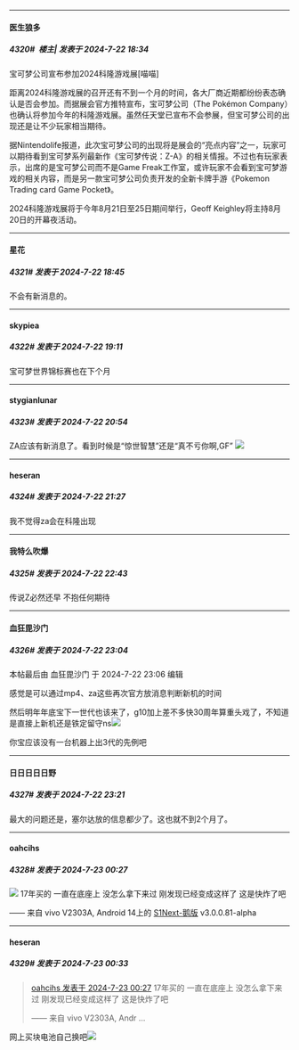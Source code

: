 ﻿
*****

####  医生狼多  
##### 4320#         楼主| 发表于 2024-7-22 18:34

宝可梦公司宣布参加2024科隆游戏展[喵喵]

距离2024科隆游戏展的召开还有不到一个月的时间，各大厂商近期都纷纷表态确认是否会参加。而据展会官方推特宣布，宝可梦公司（The Pokémon Company）也确认将参加今年的科隆游戏展。虽然任天堂已宣布不会参展，但宝可梦公司的出现还是让不少玩家相当期待。

据Nintendolife报道，此次宝可梦公司的出现将是展会的“亮点内容”之一，玩家可以期待看到宝可梦系列最新作《宝可梦传说：Z-A》的相关情报。不过也有玩家表示，出席的是宝可梦公司而不是Game Freak工作室，或许玩家不会看到宝可梦游戏的相关内容，而是另一款宝可梦公司负责开发的全新卡牌手游《Pokemon Trading card Game Pocket》。

2024科隆游戏展将于今年8月21日至25日期间举行，Geoff Keighley将主持8月20日的开幕夜活动。


*****

####  星花  
##### 4321#       发表于 2024-7-22 18:45

不会有新消息的。


*****

####  skypiea  
##### 4322#       发表于 2024-7-22 19:11

宝可梦世界锦标赛也在下个月 


*****

####  stygianlunar  
##### 4323#       发表于 2024-7-22 20:54

ZA应该有新消息了。看到时候是“惊世智慧”还是“真不亏你啊,GF” <img src="https://static.saraba1st.com/image/smiley/face2017/049.png" referrerpolicy="no-referrer">


*****

####  heseran  
##### 4324#       发表于 2024-7-22 21:27

我不觉得za会在科隆出现


*****

####  我特么吹爆  
##### 4325#       发表于 2024-7-22 22:43

传说Z必然还早
不抱任何期待


*****

####  血狂毘沙门  
##### 4326#       发表于 2024-7-22 23:04

 本帖最后由 血狂毘沙门 于 2024-7-22 23:06 编辑 

感觉是可以通过mp4、za这些再次官方放消息判断新机的时间

然后明年年底宝下一世代也该来了，g10加上差不多快30周年算重头戏了，不知道是直接上新机还是铁定留守ns<img src="https://static.saraba1st.com/image/smiley/face2017/009.gif" referrerpolicy="no-referrer">

你宝应该没有一台机器上出3代的先例吧


*****

####  日日日日日野  
##### 4327#       发表于 2024-7-22 23:21

最大的问题还是，塞尔达放的信息都少了。这也就不到2个月了。


*****

####  oahcihs  
##### 4328#       发表于 2024-7-23 00:27

<img src="https://p.sda1.dev/18/dd83c5f6373958a634c1deb79407a7b3/image.jpg" referrerpolicy="no-referrer">
17年买的 一直在底座上 没怎么拿下来过 刚发现已经变成这样了 这是快炸了吧

—— 来自 vivo V2303A, Android 14上的 [S1Next-鹅版](https://github.com/ykrank/S1-Next/releases) v3.0.0.81-alpha


*****

####  heseran  
##### 4329#       发表于 2024-7-23 00:33

<blockquote><a href="httphttps://bbs.saraba1st.com/2b/forum.php?mod=redirect&amp;goto=findpost&amp;pid=65669680&amp;ptid=2166145" target="_blank">oahcihs 发表于 2024-7-23 00:27</a>
17年买的 一直在底座上 没怎么拿下来过 刚发现已经变成这样了 这是快炸了吧

—— 来自 vivo V2303A, Andr ...</blockquote>
网上买块电池自己换吧<img src="https://static.saraba1st.com/image/smiley/face2017/067.png" referrerpolicy="no-referrer">

